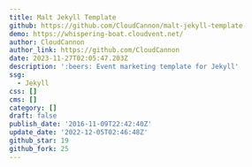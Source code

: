 ```yaml
---
title: Malt Jekyll Template
github: https://github.com/CloudCannon/malt-jekyll-template
demo: https://whispering-boat.cloudvent.net/
author: CloudCannon
author_link: https://github.com/CloudCannon
date: 2023-11-27T02:05:47.203Z
description: ':beers: Event marketing template for Jekyll'
ssg:
  - Jekyll
css: []
cms: []
category: []
draft: false
publish_date: '2016-11-09T22:42:40Z'
update_date: '2022-12-05T02:46:48Z'
github_star: 19
github_fork: 25
---
```

